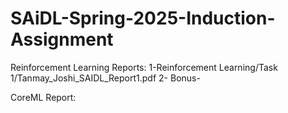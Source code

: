 # SAiDL-Spring-2025-Induction-Assignment

Reinforcement Learning Reports:
1-Reinforcement Learning/Task 1/Tanmay_Joshi_SAIDL_Report1.pdf
2-
Bonus-

CoreML Report:

